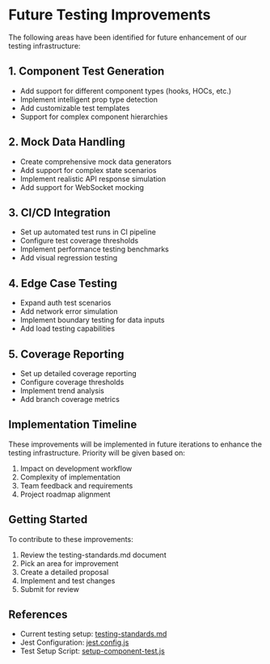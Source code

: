 # Future Testing Improvements

The following areas have been identified for future enhancement of our testing infrastructure:

## 1. Component Test Generation
- Add support for different component types (hooks, HOCs, etc.)
- Implement intelligent prop type detection
- Add customizable test templates
- Support for complex component hierarchies

## 2. Mock Data Handling
- Create comprehensive mock data generators
- Add support for complex state scenarios
- Implement realistic API response simulation
- Add support for WebSocket mocking

## 3. CI/CD Integration
- Set up automated test runs in CI pipeline
- Configure test coverage thresholds
- Implement performance testing benchmarks
- Add visual regression testing

## 4. Edge Case Testing
- Expand auth test scenarios
- Add network error simulation
- Implement boundary testing for data inputs
- Add load testing capabilities

## 5. Coverage Reporting
- Set up detailed coverage reporting
- Configure coverage thresholds
- Implement trend analysis
- Add branch coverage metrics

## Implementation Timeline

These improvements will be implemented in future iterations to enhance the testing infrastructure. Priority will be given based on:

1. Impact on development workflow
2. Complexity of implementation
3. Team feedback and requirements
4. Project roadmap alignment

## Getting Started

To contribute to these improvements:

1. Review the testing-standards.md document
2. Pick an area for improvement
3. Create a detailed proposal
4. Implement and test changes
5. Submit for review

## References

- Current testing setup: [testing-standards.md](./testing-standards.md)
- Jest Configuration: [jest.config.js](../jest.config.js)
- Test Setup Script: [setup-component-test.js](../scripts/setup-component-test.js)
